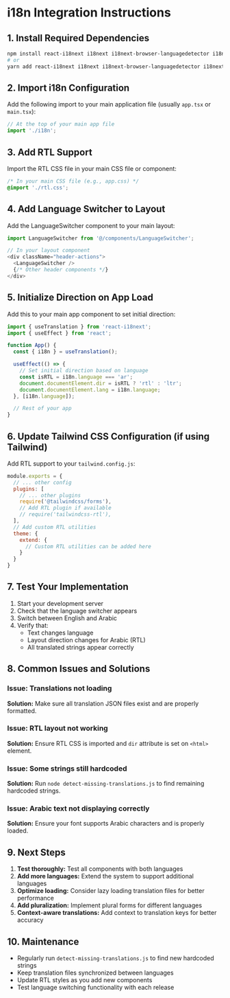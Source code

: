 # i18n Integration Instructions

## 1. Install Required Dependencies

```bash
npm install react-i18next i18next i18next-browser-languagedetector i18next-http-backend
# or
yarn add react-i18next i18next i18next-browser-languagedetector i18next-http-backend
```

## 2. Import i18n Configuration

Add the following import to your main application file (usually `app.tsx` or `main.tsx`):

```typescript
// At the top of your main app file
import './i18n';
```

## 3. Add RTL Support

Import the RTL CSS file in your main CSS file or component:

```css
/* In your main CSS file (e.g., app.css) */
@import './rtl.css';
```

## 4. Add Language Switcher to Layout

Add the LanguageSwitcher component to your main layout:

```typescript
import LanguageSwitcher from '@/components/LanguageSwitcher';

// In your layout component
<div className="header-actions">
  <LanguageSwitcher />
  {/* Other header components */}
</div>
```

## 5. Initialize Direction on App Load

Add this to your main app component to set initial direction:

```typescript
import { useTranslation } from 'react-i18next';
import { useEffect } from 'react';

function App() {
  const { i18n } = useTranslation();

  useEffect(() => {
    // Set initial direction based on language
    const isRTL = i18n.language === 'ar';
    document.documentElement.dir = isRTL ? 'rtl' : 'ltr';
    document.documentElement.lang = i18n.language;
  }, [i18n.language]);

  // Rest of your app
}
```

## 6. Update Tailwind CSS Configuration (if using Tailwind)

Add RTL support to your `tailwind.config.js`:

```javascript
module.exports = {
  // ... other config
  plugins: [
    // ... other plugins
    require('@tailwindcss/forms'),
    // Add RTL plugin if available
    // require('tailwindcss-rtl'),
  ],
  // Add custom RTL utilities
  theme: {
    extend: {
      // Custom RTL utilities can be added here
    }
  }
}
```

## 7. Test Your Implementation

1. Start your development server
2. Check that the language switcher appears
3. Switch between English and Arabic
4. Verify that:
   - Text changes language
   - Layout direction changes for Arabic (RTL)
   - All translated strings appear correctly

## 8. Common Issues and Solutions

### Issue: Translations not loading
**Solution:** Make sure all translation JSON files exist and are properly formatted.

### Issue: RTL layout not working
**Solution:** Ensure RTL CSS is imported and `dir` attribute is set on `<html>` element.

### Issue: Some strings still hardcoded
**Solution:** Run `node detect-missing-translations.js` to find remaining hardcoded strings.

### Issue: Arabic text not displaying correctly
**Solution:** Ensure your font supports Arabic characters and is properly loaded.

## 9. Next Steps

1. **Test thoroughly:** Test all components with both languages
2. **Add more languages:** Extend the system to support additional languages
3. **Optimize loading:** Consider lazy loading translation files for better performance
4. **Add pluralization:** Implement plural forms for different languages
5. **Context-aware translations:** Add context to translation keys for better accuracy

## 10. Maintenance

- Regularly run `detect-missing-translations.js` to find new hardcoded strings
- Keep translation files synchronized between languages
- Update RTL styles as you add new components
- Test language switching functionality with each release
